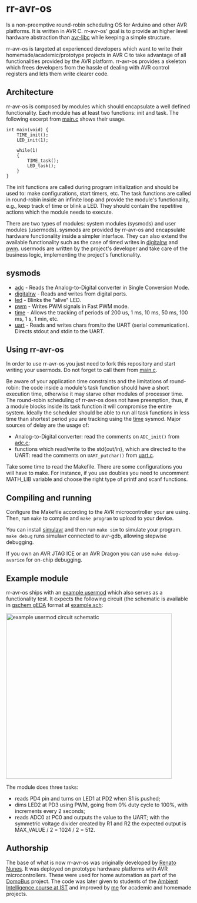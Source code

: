 rr-avr-os
=========

Is a non-preemptive round-robin scheduling OS for Arduino and other AVR platforms. It is written in AVR C. rr-avr-os' goal is to provide an higher level hardware abstraction than [avr-libc](http://www.nongnu.org/avr-libc) while keeping a simple structure. 

rr-avr-os is targeted at experienced developers which want to write their homemade/academic/prototype projects in AVR C to take advantage of all functionalities provided by the AVR platform. rr-avr-os provides a skeleton which frees developers from the hassle of dealing with AVR control registers and lets them write clearer code.

Architecture
------------
rr-avr-os is composed by modules which should encapsulate a well defined functionality. Each module has at least two functions: init and task. The following excerpt from [main.c](/main.c) shows their usage.

	int main(void) {
		TIME_init();
		LED_init(1);
	
		while(1)
		{
			TIME_task();
			LED_task();
		}
	}


The init functions are called during program initialization and should be used to: make configurations, start timers, etc. The task functions are called in round-robin inside an infinite loop and provide the module's functionality, e.g., keep track of time or blink a LED. They should contain the repetitive actions which the module needs to execute.

There are two types of modules: system modules (sysmods) and user modules (usermods). sysmods are provided by rr-avr-os and encapsulate hardware functionality inside a simpler interface. They can also extend the available functionality such as the case of timed writes in [digitalrw](/sysmods/digitalrw.h) and [pwm](/sysmods/pwm.h). usermods are written by the project's developer and take care of the business logic, implementing the project's functionality.

sysmods
-------
* [adc](/sysmods/adc.h) - Reads the Analog-to-Digital converter in Single Conversion Mode.
* [digitalrw](/sysmods/digitalrw.h) - Reads and writes from digital ports.
* [led](/sysmods/led.h) - Blinks the "alive" LED.
* [pwm](/sysmods/pwm.h) - Writes PWM signals in Fast PWM mode.
* [time](/sysmods/time.c) - Allows the tracking of periods of 200 us, 1 ms, 10 ms, 50 ms, 100 ms, 1 s, 1 min, etc.
* [uart](/sysmods/uart.h) - Reads and writes chars from/to the UART (serial communication). Directs stdout and stdin to the UART.

Using rr-avr-os
---------------
In order to use rr-avr-os you just need to fork this repository and start writing your usermods. Do not forget to call them from [main.c](/main.c).

Be aware of your application time constraints and the limitations of round-robin: the code inside a module's task function should have a short execution time, otherwise it may starve other modules of processor time. The round-robin scheduling of rr-avr-os does not have preemption, thus, if a module blocks inside its task function it will compromise the entire system. Ideally the scheduler should be able to run all task functions in less time than shortest period you are tracking using the [time](/sysmods/time.c) sysmod. Major sources of delay are the usage of: 
* Analog-to-Digital converter: read the comments on `ADC_init()` from [adc.c](/sysmods/adc.c);
* functions which read/write to the std{out/in}, which are directed to the UART: read the comments on `UART_putchar()` from [uart.c](/sysmods/uart.c).

Take some time to read the Makefile. There are some configurations you will have to make. For instance, if you use doubles you need to uncomment MATH_LIB variable and choose the right type of printf and scanf functions.

Compiling and running
---------------------
Configure the Makefile according to the AVR microcontroller your are using. Then, run `make` to compile and `make program` to upload to your device.

You can install [simulavr](http://www.nongnu.org/simulavr/download.html) and then run `make sim` to simulate your program. `make debug` runs simulavr connected to avr-gdb, allowing stepwise debugging.

If you own an AVR JTAG ICE or an AVR Dragon you can use `make debug-avarice` for on-chip debugging.

Example module
--------------

rr-avr-os ships with an [example usermod](/usermods/example.c) which also serves as a functionality test. It expects the following circuit (the schematic is available in [gschem gEDA](http://www.geda-project.org/) format at [example.sch](/usermods/example.sch):

<img src="https://imageshack.us/a/img15/7962/idox.png" alt="example usermod circuit schematic" style="width: 450px;"/>

The module does three tasks:
* reads PD4 pin and turns on LED1 at PD2 when S1 is pushed;
* dims LED2 at PD3 using PWM, going from 0% duty cycle to 100%, with increments every 2 seconds;
* reads ADC0 at PC0 and outputs the value to the UART; with the symmetric voltage divider created by R1 and R2 the expected output is MAX_VALUE / 2 = 1024 / 2 = 512.

Authorship
----------
The base of what is now rr-avr-os was originally developed by [Renato Nunes](https://fenix.ist.utl.pt/homepage/ist12102). It was deployed on prototype hardware platforms with AVR microcontrollers. These were used for home automation as part of the [DomoBus](http://domobus.net/) project. The code was later given to students of the [Ambient Intelligence course at IST](https://fenix.ist.utl.pt/publico/degreeSite/viewCurricularCourse.faces?organizeBy=groups&hideCourses=false&action=null&degreeCurricularPlanID=432&showRules=false&executionYearID=2258&degreeID=147&curricularCourseID=17606&contentContextPath_PATH=/cursos/meic-a/plano-curricular&locale=en_EN) and improved by [me](https://github.com/dllud) for academic and homemade projects.

